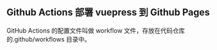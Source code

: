 ## Github Actions 部署 vuepress 到 Github Pages
GitHub Ac­tions 的配置文件叫做 work­flow 文件，存放在代码仓库的.github/workflows 目录中。